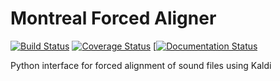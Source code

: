 # Montreal Forced Aligner

[![Build Status](https://travis-ci.org/MontrealCorpusTools/Montreal-Forced-Aligner.svg?branch=master)](https://travis-ci.org/MontrealCorpusTools/Montreal-Forced-Aligner)
[![Coverage Status](https://coveralls.io/repos/github/MontrealCorpusTools/Montreal-Forced-Aligner/badge.svg?branch=master)](https://coveralls.io/github/MontrealCorpusTools/Montreal-Forced-Aligner?branch=master)
[[![Documentation Status](https://readthedocs.org/projects/montreal-froced-aligner/badge/?version=latest)](http://montreal-froced-aligner.readthedocs.io/en/latest/?badge=latest)


Python interface for forced alignment of sound files using Kaldi
